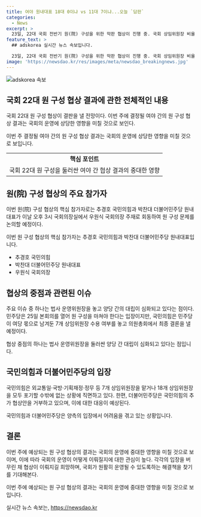 ```yaml
---
title: 여야 원내대표 18대 0이냐 vs 11대 7이냐...오늘 `담판`
categories:
  - News
excerpt: >
  23일, 22대 국회 전반기 원(院) 구성을 위한 막판 협상이 진행 중. 국회 상임위원장 비율 18대 0 또는 11대 7 결정 주목. 우원식 국회의장 주재로 국회 상임위원 구성 문제 논의. 여야 법사 운영위원장 대립, 민주당은 25일 본회의 열겠다 주장. 국민의힘은 24일 의원총회로 최종 결정 예정. 우의장의 중재 역할과 국회 파행 가능성 관심.
feature_text: >
  ## adskorea 실시간 뉴스 속보입니다.

  23일, 22대 국회 전반기 원(院) 구성을 위한 막판 협상이 진행 중. 국회 상임위원장 비율 18대 0 또는 11대 7 결정 주목. 우원식 국회의장 주재로 국회 상임위원 구성 문제 논의. 여야 법사 운영위원장 대립, 민주당은 25일 본회의 열겠다 주장. 국민의힘은 24일 의원총회로 최종 결정 예정. 우의장의 중재 역할과 국회 파행 가능성 관심.
image: 'https://newsdao.kr/res/images/meta/newsdao_breakingnews.jpg'
---
```


<p><img src="https://newsdao.kr/res/images/meta/newsdao_breakingnews.jpg" alt="adskorea 속보" /></p>

<h2 data-ke-size="size26">국회 22대 원 구성 협상 결과에 관한 전체적인 내용</h2>

<p>국회 22대 원 구성 협상이 결판을 낼 전망이다. 이번 주에 결정될 여야 간의 원 구성 협상 결과는 국회의 운영에 상당한 영향을 미칠 것으로 보인다.</p>

<p data-ke-size="size16">이번 주 결정될 여야 간의 원 구성 협상 결과는 국회의 운영에 상당한 영향을 미칠 것으로 보입니다.</p>

<table>
  <tr>
    <td style="text-align: center; height: 17px;"><b>핵심 포인트</b></td>
  </tr>
  <tr>
    <td style="text-align: center; height: 17px;">국회 22대 원 구성을 둘러싼 여야 간 협상 결과의 중대한 영향</td>
  </tr>
</table>

<h2 data-ke-size="size26">원(院) 구성 협상의 주요 참가자</h2>

<p>이번 원(院) 구성 협상의 핵심 참가자로는 추경호 국민의힘과 박찬대 더불어민주당 원내대표가 이날 오후 3시 국회의장실에서 우원식 국회의장 주재로 회동하여 원 구성 문제를 논의할 예정이다. </p>

<p data-ke-size="size16">이번 원 구성 협상의 핵심 참가자는 추경호 국민의힘과 박찬대 더불어민주당 원내대표입니다.</p>

<ul>
  <li>추경호 국민의힘</li>
  <li>박찬대 더불어민주당 원내대표</li>
  <li>우원식 국회의장</li>
</ul>

<h2 data-ke-size="size26">협상의 중점과 관련된 이슈</h2>

<p>주요 이슈 중 하나는 법사 운영위원장을 놓고 양당 간의 대립이 심화되고 있다는 점이다. 민주당은 25일 본회의를 열어 원 구성을 마쳐야 한다는 입장이지만, 국민의힘은 민주당이 여당 몫으로 남겨둔 7개 상임위원장 수용 여부를 놓고 의원총회에서 최종 결론을 낼 예정이다.</p>

<p data-ke-size="size16">협상 중점의 하나는 법사 운영위원장을 둘러싼 양당 간 대립이 심화되고 있다는 점입니다.</p>

<h2 data-ke-size="size26">국민의힘과 더불어민주당의 입장</h2>

<p>국민의힘은 외교통일·국방·기획재정·정무 등 7개 상임위원장을 맡거나 18개 상임위원장을 모두 포기할 수밖에 없는 상황에 직면하고 있다. 한편, 더불어민주당은 국민의힘의 추가 협상안을 거부하고 있으며, 이에 대한 대응이 예상된다.</p>

<p data-ke-size="size16">국민의힘과 더불어민주당은 양측의 입장에서 어려움을 겪고 있는 상황입니다.</p>

<h2 data-ke-size="size26">결론</h2>

<p>이번 주에 예상되는 원 구성 협상의 결과는 국회의 운영에 중대한 영향을 미칠 것으로 보이며, 이에 따라 국회의 운영이 어떻게 이뤄질지에 대한 관심이 높다. 각각의 입장을 버무린 채 협상이 이뤄지길 희망하며, 국회가 원활히 운영될 수 있도록하는 해결책을 찾기를 기대해본다.</p>

<p data-ke-size="size16">이번 주에 예상되는 원 구성 협상의 결과는 국회의 운영에 중대한 영향을 미칠 것으로 보입니다.</p>
실시간 뉴스 속보는, <a href="https://newsdao.kr" rel="dofollow">https://newsdao.kr</a>


